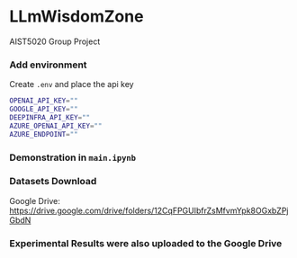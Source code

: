 # LLmWisdomZone
AIST5020 Group Project


### Add environment
Create `.env` and place the api key
```bash
OPENAI_API_KEY=""
GOOGLE_API_KEY=""
DEEPINFRA_API_KEY=""
AZURE_OPENAI_API_KEY=""
AZURE_ENDPOINT=""
```


### Demonstration in `main.ipynb`


### Datasets Download
Google Drive: https://drive.google.com/drive/folders/12CqFPGUIbfrZsMfvmYpk8OGxbZPjGbdN


### Experimental Results were also uploaded to the Google Drive